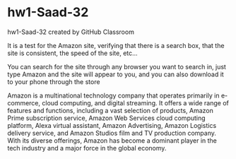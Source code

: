 # hw1-Saad-32
hw1-Saad-32 created by GitHub Classroom

It is a test for the Amazon site, verifying that there is a search box, that the site is consistent, the speed of the site, etc...

You can search for the site through any browser you want to search in, just type Amazon and the site will appear to you, and you can also download it to your phone through the store

Amazon is a multinational technology company that operates primarily in e-commerce, cloud computing, and digital streaming. It offers a wide range of features and functions,
including a vast selection of products, Amazon Prime subscription service, Amazon Web Services cloud computing platform, Alexa virtual assistant, Amazon Advertising, Amazon Logistics delivery service, 
and Amazon Studios film and TV production company. With its diverse offerings, Amazon has become a dominant player in the tech industry and a major force in the global economy.
